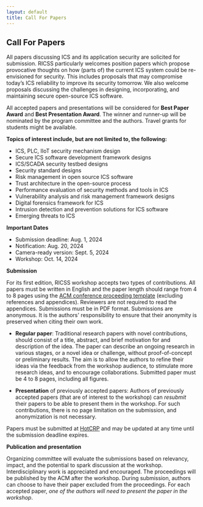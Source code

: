 ```yaml
---
layout: default
title: Call For Papers
---
```


## Call For Papers

All papers discussing ICS and its application security are solicited for submission. RICSS particularly welcomes position papers which propose provocative thoughts on how (parts of) the current ICS system could be re-envisioned for security. This includes proposals that may compromise today’s ICS reliability to improve its security tomorrow. We also welcome proposals discussing the challenges in designing, incorporating, and maintaining secure open-source ICS software.

All accepted papers and presentations will be considered for **Best Paper Award** and **Best Presentation Award**. 
  The winner and runner-up will be nominated by the program committee and the authors. Travel grants for students might be available.

**Topics of interest include, but are not limited to, the following:**
- ICS, PLC, IIoT security mechanism design
- Secure ICS software development framework designs
- ICS/SCADA security testbed designs
- Security standard designs
- Risk management in open source ICS software
- Trust architecture in the open-source process
- Performance evaluation of security methods and tools in ICS
- Vulnerability analysis and risk management framework designs
- Digital forensics framework for ICS 
- Intrusion detection and prevention solutions for ICS software
- Emerging threats to ICS

**Important Dates**

- Submission deadline: Aug. 1, 2024 
- Notification: Aug. 20, 2024 
- Camera-ready version: Sept. 5, 2024 
- Workshop: Oct. 14, 2024

**Submission**

For its first edition, RICSS workshop accepts two types of contributions. All papers must be written in English and the paper length should range from 4 to 8 pages using the [ACM conference proceeding template](https://www.acm.org/publications/proceedings-template) (excluding references and appendices). Reviewers are not required to read the appendices. Submissions must be in PDF format. Submissions are anonymous. It is the authors' responsibility to ensure that their anonymity is preserved when citing their own work.
- **Regular paper**: Traditional research papers with novel contributions, should consist of a title, abstract, and brief motivation for and description of the idea. The paper can describe an ongoing research in various stages, or a novel idea or challenge, without proof-of-concept or preliminary results. The aim is to allow the authors to refine their ideas via the feedback from the workshop audience, to stimulate more research ideas, and to encourage collaborations. Submitted paper must be 4 to 8 pages, including all figures. 

- **Presentation** of previously accepted papers: Authors of previously accepted papers (that are of interest to the workshop) can *resubmit* their papers to be able to present them in the workshop. For such contributions, there is no page limitation on the submission, and anonymization is not necessary.

Papers must be submitted at [HotCRP](https://ricss24.hotcrp.com/) and may be updated at any time until the submission deadline expires.


**Publication and presentation**

Organizing committee will evaluate the submissions based on relevancy, impact, and the potential to spark discussion at the workshop. Interdisciplinary work is appreciated and encouraged. The proceedings will be published by the ACM after the workshop. During submission, authors can choose to have their paper excluded from the proceedings. For each accepted paper, *one of the authors will need to present the paper in the workshop*.  